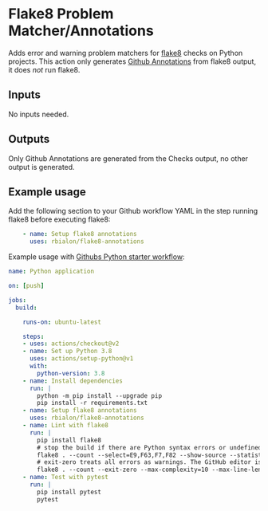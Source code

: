 # Flake8 Problem Matcher/Annotations

Adds error and warning problem matchers for [flake8](https://flake8.pycqa.org/) checks on Python projects.
This action only generates [Github Annotations](https://developer.github.com/v3/checks/runs/#annotations-object) from flake8 output, it does *not* run flake8.

## Inputs

No inputs needed.

## Outputs

Only Github Annotations are generated from the Checks output, no other output is generated.

## Example usage

Add the following section to your Github workflow YAML in the step running flake8 before executing flake8:

```yaml
    - name: Setup flake8 annotations
      uses: rbialon/flake8-annotations
```

Example usage with [Githubs Python starter workflow](https://github.com/actions/starter-workflows/blob/master/ci/python-app.yml):

```yaml
name: Python application

on: [push]

jobs:
  build:

    runs-on: ubuntu-latest

    steps:
    - uses: actions/checkout@v2
    - name: Set up Python 3.8
      uses: actions/setup-python@v1
      with:
        python-version: 3.8
    - name: Install dependencies
      run: |
        python -m pip install --upgrade pip
        pip install -r requirements.txt
    - name: Setup flake8 annotations
      uses: rbialon/flake8-annotations
    - name: Lint with flake8
      run: |
        pip install flake8
        # stop the build if there are Python syntax errors or undefined names
        flake8 . --count --select=E9,F63,F7,F82 --show-source --statistics
        # exit-zero treats all errors as warnings. The GitHub editor is 127 chars wide
        flake8 . --count --exit-zero --max-complexity=10 --max-line-length=127 --statistics
    - name: Test with pytest
      run: |
        pip install pytest
        pytest
```

